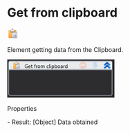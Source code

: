 # Get from clipboard

![](<../../../.gitbook/assets/0 (18).png>)

Element getting data from the Clipboard.

![](<../../../.gitbook/assets/1 (46).png>)

Properties

&#x20;\- Result: \[Object] Data obtained
